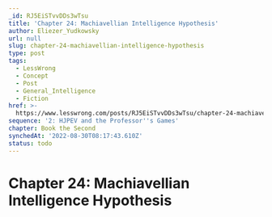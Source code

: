 ```yaml
---
_id: RJ5EiSTvvDDs3wTsu
title: 'Chapter 24: Machiavellian Intelligence Hypothesis'
author: Eliezer_Yudkowsky
url: null
slug: chapter-24-machiavellian-intelligence-hypothesis
type: post
tags:
  - LessWrong
  - Concept
  - Post
  - General_Intelligence
  - Fiction
href: >-
  https://www.lesswrong.com/posts/RJ5EiSTvvDDs3wTsu/chapter-24-machiavellian-intelligence-hypothesis
sequence: '2: HJPEV and the Professor''s Games'
chapter: Book the Second
synchedAt: '2022-08-30T08:17:43.610Z'
status: todo
---
```


# Chapter 24: Machiavellian Intelligence Hypothesis
